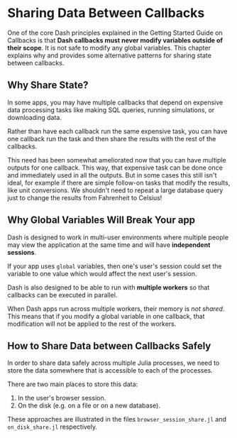 # Sharing Data Between Callbacks

One of the core Dash principles explained in the Getting Started Guide on Callbacks is that **Dash callbacks must never modify variables outside of their scope**. It is not safe to modify any global variables. This chapter explains why and provides some alternative patterns for sharing state between callbacks.

## Why Share State?

In some apps, you may have multiple callbacks that depend on expensive data processing tasks like making SQL queries, running simulations, or downloading data.

Rather than have each callback run the same expensive task, you can have one callback run the task and then share the results with the rest of the callbacks.

This need has been somewhat ameliorated now that you can have multiple outputs for one callback. This way, that expensive task can be done once and immediately used in all the outputs. But in some cases this still isn't ideal, for example if there are simple follow-on tasks that modify the results, like unit conversions. We shouldn't need to repeat a large database query just to change the results from Fahrenheit to Celsius!

## Why Global Variables Will Break Your app

Dash is designed to work in multi-user environments where multiple people may view the application at the same time and will have **independent sessions**.

If your app uses `global` variables, then one's user's session could set the variable to one value which would affect the next user's session.

Dash is also designed to be able to run with **multiple workers** so that callbacks can be executed in parallel.

When Dash apps run across multiple workers, their memory is *not shared*. This means that if you modify a global variable in one callback, that modification will not be applied to the rest of the workers.


## How to Share Data between Callbacks Safely
In order to share data safely across multiple Julia processes, we need to store the data somewhere that is accessible to each of the processes.

There are two main places to store this data:

  1. In the user's browser session.
  2. On the disk (e.g. on a file or on a new database).

These approaches are illustrated in the files `browser_session_share.jl` and `on_disk_share.jl` respectively.
